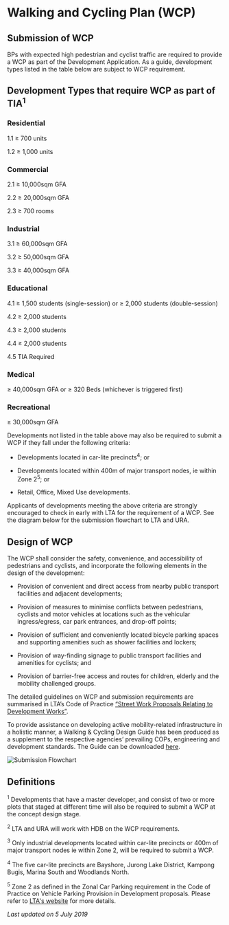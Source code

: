 # Walking and Cycling Plan (WCP)

## Submission of WCP

BPs with expected high pedestrian and cyclist traffic are required to provide a WCP as part of the Development Application. As a guide, development types listed in the table below are subject to WCP requirement.

## Development Types that require WCP as part of TIA<sup>1</sup>

### Residential 
1.1 ≥ 700 units
1.2 ≥ 1,000 units

### Commercial
2.1 ≥ 10,000sqm GFA
2.2 ≥ 20,000sqm GFA
2.3 ≥ 700 rooms

### Industrial
3.1 ≥ 60,000sqm GFA
3.2 ≥ 50,000sqm GFA
3.3 ≥ 40,000sqm GFA

### Educational
4.1 ≥ 1,500 students (single-session) or ≥ 2,000 students (double-session)
4.2 ≥ 2,000 students
4.3 ≥ 2,000 students
4.4 ≥ 2,000 students
4.5 TIA Required

### Medical
≥ 40,000sqm GFA or ≥ 320 Beds (whichever is triggered first)

### Recreational
≥ 30,000sqm GFA

Developments not listed in the table above may also be required to submit a WCP if they fall under the following criteria:

- Developments located in car-lite precincts<sup>4</sup>; or
- Developments located within 400m of major transport nodes, ie within Zone 2<sup>5</sup>; or
- Retail, Office, Mixed Use developments.

Applicants of developments meeting the above criteria are strongly encouraged to check in early with LTA for the requirement of a WCP. See the diagram below for the submission flowchart to LTA and URA.

## Design of WCP

The WCP shall consider the safety, convenience, and accessibility of pedestrians and cyclists, and incorporate the following elements in the design of the development:

- Provision of convenient and direct access from nearby public transport facilities and adjacent developments;
- Provision of measures to minimise conflicts between pedestrians, cyclists and motor vehicles at locations such as the vehicular ingress/egress, car park entrances, and drop-off points;
- Provision of sufficient and conveniently located bicycle parking spaces and supporting amenities such as shower facilities and lockers;
- Provision of way-finding signage to public transport facilities and amenities for cyclists; and
- Provision of barrier-free access and routes for children, elderly and the mobility challenged groups.

The detailed guidelines on WCP and submission requirements are summarised in LTA’s Code of Practice [“Street Work Proposals Relating to Development Works”](https://www.lta.gov.sg/content/ltaweb/en/industry-matters/development-and-building-and-construction-and-utility-works/street-proposals.html).

To provide assistance on developing active mobility-related infrastructure in a holistic manner, a Walking & Cycling Design Guide has been produced as a supplement to the respective agencies’ prevailing COPs, engineering and development standards. The Guide can be downloaded [here](https://www.lta.gov.sg/content/ltaweb/en/walk-cycle-ride/WCP.html).

![Submission Flowchart](https://www.ura.gov.sg/-/media/Corporate/Guidelines/Development-control/Others/WCP.jpg)

## Definitions

<sup>1</sup> Developments that have a master developer, and consist of two or more plots that staged at different time will also be required to submit a WCP at the concept design stage.

<sup>2</sup> LTA and URA will work with HDB on the WCP requirements.

<sup>3</sup> Only industrial developments located within car-lite precincts or 400m of major transport nodes ie within Zone 2, will be required to submit a WCP.

<sup>4</sup> The five car-lite precincts are Bayshore, Jurong Lake District, Kampong Bugis, Marina South and Woodlands North.

<sup>5</sup> Zone 2 as defined in the Zonal Car Parking requirement in the Code of Practice on Vehicle Parking Provision in Development proposals. Please refer to [LTA's website](https://www.lta.gov.sg/content/ltaweb/en/industry-matters/development-and-building-and-construction-and-utility-works/vehicle-parking.html) for more details.

*Last updated on 5 July 2019*
